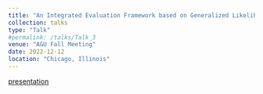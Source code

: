```yaml
---
title: "An Integrated Evaluation Framework based on Generalized Likelihood Uncertainty Estimation for Quantifying Uncertainty in Flood Modeling"
collection: talks
type: "Talk"
#permalink: /talks/Talk_3
venue: "AGU Fall Meeting"
date: 2022-12-12
location: "Chicago, Illinois"
---
```

[presentation](https://www.techrxiv.org/doi/full/10.1002/essoar.10512978.1)
